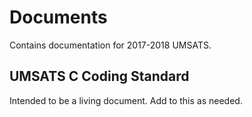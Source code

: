 # Documents

Contains documentation for 2017-2018 UMSATS.

## UMSATS C Coding Standard
Intended to be a living document. Add to this as needed.
